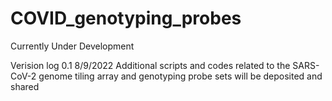 # COVID_genotyping_probes


Currently Under Development

Verision log 0.1 8/9/2022
Additional scripts and codes related to the SARS-CoV-2 genome tiling array and genotyping probe sets will be deposited and shared
